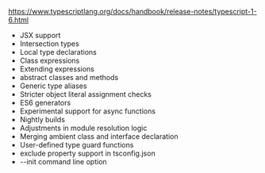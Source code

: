 
https://www.typescriptlang.org/docs/handbook/release-notes/typescript-1-6.html

- JSX support
- Intersection types
- Local type declarations
- Class expressions
- Extending expressions
- abstract classes and methods
- Generic type aliases
- Stricter object literal assignment checks
- ES6 generators
- Experimental support for async functions
- Nightly builds
- Adjustments in module resolution logic
- Merging ambient class and interface declaration
- User-defined type guard functions
- exclude property support in tsconfig.json
- --init command line option
